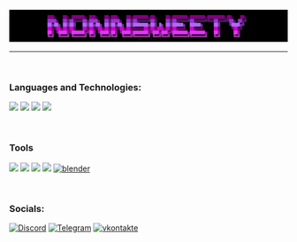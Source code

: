 ![Header](https://github.com/Fafnot/Fafnot/blob/main/WindowsTerminal_xUFV7rxoP5.png)

------------------------------------------------------------------------------------

<br />

### Languages and Technologies:
<img src="https://img.shields.io/badge/python-black?style=for-the-badge&logo=python&logoColor=blue&link=https://www.python.org/"> <img src="https://img.shields.io/badge/html-black?style=for-the-badge&logo=html5&logoColor=red&link=https://ru.wikipedia.org/wiki/HTML"> <img src="https://img.shields.io/badge/css-black?style=for-the-badge&logo=css3&logoColor=blue&link=https://ru.wikipedia.org/wiki/CSS"> <img src="https://img.shields.io/badge/figma-black?style=for-the-badge&logo=figma&logoColor=red&link=https://www.figma.com/">

<br />

### Tools
<img src="https://img.shields.io/badge/nvim-black?style=for-the-badge&logo=neovim&logoColor=green&link=https://neovim.io/"> <img src="https://img.shields.io/badge/vs code-black?style=for-the-badge&logoColor=blue&link=https://code.visualstudio.com/"> <img src="https://img.shields.io/badge/google-black?style=for-the-badge&logo=google&logoColor=red"> <img src="https://img.shields.io/badge/pycharm-black?style=for-the-badge&logo=pycharm&logoColor=green&link=https://www.jetbrains.com/pycharm/"> [![blender](https://img.shields.io/badge/blender-black?style=for-the-badge&logo=blender&logoColor=orange)](https://www.blender.org/)

<br />

### Socials:

[![Discord](https://img.shields.io/badge/discord-black?style=for-the-badge&logo=discord&logoColor=purple)](https://discord.com/invite/SFcSqZatPa) [![Telegram](https://img.shields.io/badge/telegram-black?style=for-the-badge&logo=telegram&logoColor=blue)](https://t.me/Trash_sweetyyy) [![vkontakte](https://img.shields.io/badge/vkontakte-black?style=for-the-badge&logo=vk&logoColor=blue)](https://vk.com/darmenov5)







